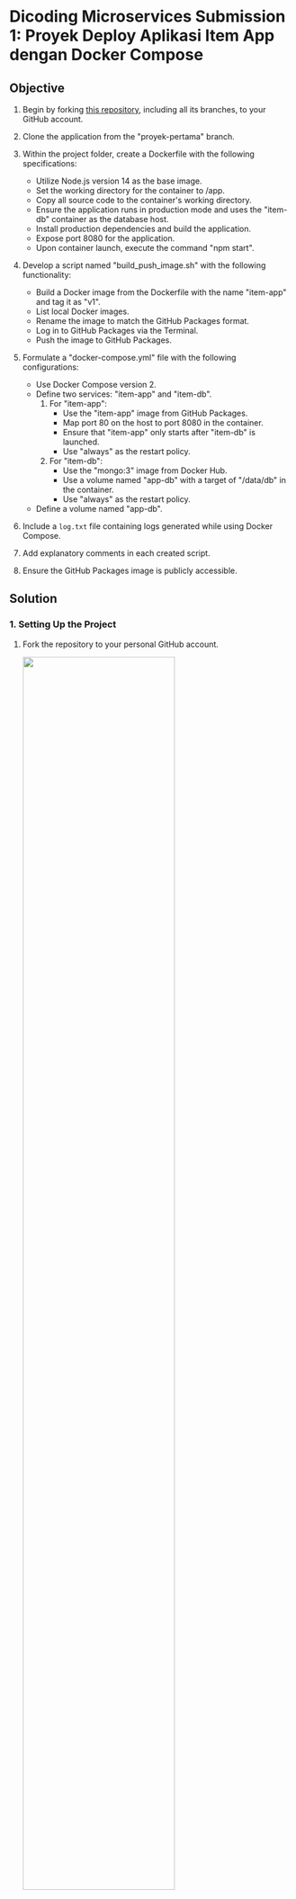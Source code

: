 # Dicoding Microservices Submission 1: Proyek Deploy Aplikasi Item App dengan Docker Compose

## Objective

1. Begin by forking [this repository](https://github.com/dicodingacademy/a433-microservices/tree/proyek-pertama), including all its branches, to your GitHub account.

2. Clone the application from the "proyek-pertama" branch.

3. Within the project folder, create a Dockerfile with the following specifications:
   - Utilize Node.js version 14 as the base image.
   - Set the working directory for the container to /app.
   - Copy all source code to the container's working directory.
   - Ensure the application runs in production mode and uses the "item-db" container as the database host.
   - Install production dependencies and build the application.
   - Expose port 8080 for the application.
   - Upon container launch, execute the command "npm start".

4. Develop a script named "build_push_image.sh" with the following functionality:
   - Build a Docker image from the Dockerfile with the name "item-app" and tag it as "v1".
   - List local Docker images.
   - Rename the image to match the GitHub Packages format.
   - Log in to GitHub Packages via the Terminal.
   - Push the image to GitHub Packages.

5. Formulate a "docker-compose.yml" file with the following configurations:
   - Use Docker Compose version 2.
   - Define two services: "item-app" and "item-db".
     1. For "item-app":
         - Use the "item-app" image from GitHub Packages.
         - Map port 80 on the host to port 8080 in the container.
         - Ensure that "item-app" only starts after "item-db" is launched.
         - Use "always" as the restart policy.
     2. For "item-db":
         - Use the "mongo:3" image from Docker Hub.
         - Use a volume named "app-db" with a target of "/data/db" in the container.
         - Use "always" as the restart policy.
   - Define a volume named "app-db".

6. Include a `log.txt` file containing logs generated while using Docker Compose.

7. Add explanatory comments in each created script.

8. Ensure the GitHub Packages image is publicly accessible.

## Solution

### 1. Setting Up the Project

1. Fork the repository to your personal GitHub account.

    <img src="_resources/Screenshot%202023-09-12%20at%2016.33.44.png" width="75%"/>

2. Clone the "proyek-pertama" branch from the forked repository and navigate to the project folder.

   ```bash
   git clone https://github.com/lareza-farhan-wanaghi/a433-microservices.git -b proyek-pertama proyek-pertama
   ```

3. Creata a GitHub personal access token for pushing an image to the GitHub Packages by following these steps:

   1. Visit [GitHub Personal Access Tokens](https://github.com/settings/tokens) webpage, and click "Generate new token" -> "Generate new token (classic)" to create a new token.

      <img src="_resources/Screenshot 2023-09-16 at 09.16.28.png" width="75%"/>

   2. Give the token a name by filling the "Note" field. Then check the "write:packages" access scope to give the token the permission.

      <img src="_resources/Screenshot 2023-09-16 at 09.23.20.png" width="75%"/>

   3. Scroll down to the bottom of the webpage and click the "Generate token" button. Copy the value generated.

      <img src="_resources/Screenshot 2023-09-16 at 09.25.32.png" width="75%"/>

4. Set "GH_PACKAGES_TOKEN" environment variable with the previously generated access token. 
   ```bash
   export GH_PACKAGES_TOKEN=<GitHub Token with Writing Packages Permission>
   ```


### 2. Creating the Dockerfile and build_push_image.sh files
1. Go to the the application folder.
   ```
   cd proyek-pertama
   ```
1. Create a Dockerfile.

   ```bash
   nano Dockerfile
   ```

   Copy and paste the following content:

   ```Dockerfile
   # Use Node.js version 14 as the base image
   FROM node:14

   # Set the working directory for the container
   WORKDIR /app

   # Copy all source code to the working directory in the container
   COPY . .

   # Ensure the application runs in production mode and uses "item-db" as the database host
   ENV NODE_ENV=production DB_HOST=item-db

   # Install production dependencies and build the application
   RUN npm install --production --unsafe-perm && npm run build

   # Expose port 8080 used by the application
   EXPOSE 8080

   # When the container is launched, execute the command "npm start"
   CMD ["npm", "start"]
   ```

2. Create the "build_push_image.sh" file.

   ```bash
   nano build_push_image.sh
   ```

   Copy and paste the following content:

   ```bash
   #!/bin/bash

   # Build a Docker image from the Dockerfile
   docker build -t item-app:v1 .

   # List local Docker images
   docker images

   # Rename the image to match GitHub Packages format
   docker tag item-app:v1 ghcr.io/lareza-farhan-wanaghi/item-app:v1

   # Log in to GitHub Packages
   echo $GH_PACKAGES_TOKEN | docker login ghcr.io -u lareza-farhan-wanaghi --password-stdin

   # Push the image to GitHub Packages
   docker push ghcr.io/lareza-farhan-wanaghi/item-app:v1
   ```

### 3. Building and Pushing a Container Image using the build_push_image.sh file
1. Execute the "build_push_image.sh" file.

   ```bash
   bash build_push_image.sh
   ```

2. Navigate to your GitHub account webpage and see the pushed image under the "Packages". 

   <img src="_resources/Screenshot 2023-09-16 at 09.43.53.png" width="75%"/>

3. Adjust the visibility to public to fulfill the assignment requirements by doing these steps:
   1. Click the name of the image
   2. Click the "Package settings"
   3. Scroll down to the "Danger Zone" panel and click the "Change visibility" button 
   4. Select public under the Change visibility pop up. Then type the name of the image in the provided field and click the "I understand the consequent, change package visibility" button.

   The "private" label beside the image name should be hidden now.

### 3. Running Containers with Docker Compose and Retrieving Logs

1. Create the "docker-compose.yml" file.

   ```bash
   nano docker-compose.yml
   ```

   Copy and paste the following content:

   ```yaml
   version: '2'

   services:
     # Service for the item-app application
     item-app:
       image: ghcr.io/lareza-farhan-wanaghi/item-app:v1
       ports:
         - "80:8080"  # Map port 80 on the host to port 8080 in the container
       depends_on:
         - item-db  # Ensure that "item-db" is running before starting "item-app"
       restart: always  # Set the container restart policy to always

     # Service for the item-db database
     item-db:
       image: mongo:3
       volumes:
         - app-db:/data/db  # Use the "app-db" volume to store database data

   volumes:
     app-db:  # Define the "app-db" volume
   ```

2. Implement the "docker-compose.yml" file to run containers.

   ```bash
   docker compose up -d
   ```
3. You should see both the item-app and item-db service containers are running.
   ```bash
   docker ps
   ```

   <img src="_resources/Screenshot 2023-09-16 at 10.12.13.png" width="75%"/>

3. Log the execution of Docker Compose and save the logs in "log.txt".

   ```bash
   docker compose logs > log.txt
   ```

### 4. Testing the Application

1. Visit the IP address of the application on port 80 using a web browser. (The screenshot below shows the application with some data that has been added.)

    <img src="_resources/Screenshot%202023-09-12%20at%2018.04.51.png" width="75%"/>

2. Add more data to test the database functionality by entering values in the input field and clicking the "Tambahkan" button.

    <img src="_resources/Screenshot%202023-09-12%20at%2018.06.37.png" width="75%"/>

3. You should now see the added item in the list.

    <img src="_resources/Screenshot%202023-09-12%20at%2018.06.47.png" width="75%"/>